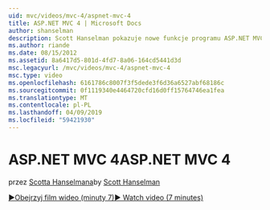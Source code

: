 ```yaml
---
uid: mvc/videos/mvc-4/aspnet-mvc-4
title: ASP.NET MVC 4 | Microsoft Docs
author: shanselman
description: Scott Hanselman pokazuje nowe funkcje programu ASP.NET MVC 4.
ms.author: riande
ms.date: 08/15/2012
ms.assetid: 8a6417d5-801d-4fd7-8a06-164cd5441d3d
msc.legacyurl: /mvc/videos/mvc-4/aspnet-mvc-4
msc.type: video
ms.openlocfilehash: 6161786c8007f3f5dede3f6d36a6527abf68186c
ms.sourcegitcommit: 0f1119340e4464720cfd16d0ff15764746ea1fea
ms.translationtype: MT
ms.contentlocale: pl-PL
ms.lasthandoff: 04/09/2019
ms.locfileid: "59421930"
---
```

# <a name="aspnet-mvc-4"></a><span data-ttu-id="caaf1-103">ASP.NET MVC 4</span><span class="sxs-lookup"><span data-stu-id="caaf1-103">ASP.NET MVC 4</span></span>

<span data-ttu-id="caaf1-104">przez [Scotta Hanselmana](https://github.com/shanselman)</span><span class="sxs-lookup"><span data-stu-id="caaf1-104">by [Scott Hanselman](https://github.com/shanselman)</span></span>

[<span data-ttu-id="caaf1-105">&#9654;Obejrzyj film wideo (minuty 7)</span><span class="sxs-lookup"><span data-stu-id="caaf1-105">&#9654; Watch video (7 minutes)</span></span>](https://channel9.msdn.com/Blogs/ASP-NET-Site-Videos/aspnet-mvc-4)
